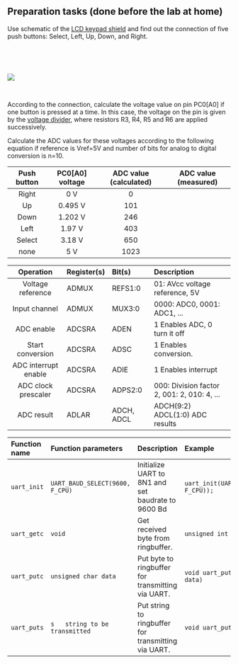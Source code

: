 ## Preparation tasks (done before the lab at home)

Use schematic of the [LCD keypad shield](../../Docs/arduino_shield.pdf) and find out the connection of five push buttons: Select, Left, Up, Down, and Right.

&nbsp;

&nbsp;

![](images/butt.png)

&nbsp;



According to the connection, calculate the voltage value on pin PC0[A0] if one button is pressed at a time. In this case, the voltage on the pin is given by the [voltage divider](https://www.allaboutcircuits.com/tools/voltage-divider-calculator/), where resistors R3, R4, R5 and R6 are applied successively.


Calculate the ADC values for these voltages according to the following equation if reference is Vref=5V and number of bits for analog to digital conversion is n=10.


   | **Push button** | **PC0[A0] voltage** | **ADC value (calculated)** | **ADC value (measured)** |
   | :-: | :-: | :-: | :-: |
   | Right  | 0&nbsp;V | 0 |  |
   | Up     | 0.495&nbsp;V | 101 |  |
   | Down   |  1.202&nbsp;V| 246 |  |
   | Left   |  1.97&nbsp;V | 403 |  |
   | Select |  3.18&nbsp;V | 650 |  |
   | none   |  5&nbsp;V    | 1023|  |
   
   | **Operation** | **Register(s)** | **Bit(s)** | **Description** |
   | :-: | :-- | :-- | :-- |
   | Voltage reference | ADMUX | REFS1:0 | 01: AVcc voltage reference, 5V |
   | Input channel | ADMUX | MUX3:0 | 0000: ADC0, 0001: ADC1, ... |
   | ADC enable | ADCSRA | ADEN | 1 Enables ADC, 0 turn it off|
   | Start conversion | ADCSRA | ADSC | 1 Enables conversion.  |
   | ADC interrupt enable | ADCSRA | ADIE | 1 Enables interrupt |
   | ADC clock prescaler | ADCSRA | ADPS2:0 | 000: Division factor 2, 001: 2, 010: 4, ...|
   | ADC result | ADLAR | ADCH, ADCL | ADCH(9:2) ADCL(1:0) ADC results |
   
   | **Function name** | **Function parameters** | **Description** | **Example** |
   | :-- | :-- | :-- | :-- |
   | `uart_init` | `UART_BAUD_SELECT(9600, F_CPU)` | Initialize UART to 8N1 and set baudrate to 9600&nbsp;Bd | `uart_init(UART_BAUD_SELECT(9600, F_CPU));` |
   | `uart_getc` | `void`| Get received byte from ringbuffer. | `unsigned int uart_getc (void)`|
   | `uart_putc` | `unsigned char data` | Put byte to ringbuffer for transmitting via UART. | `void uart_putc(unsigned char data)`|
   | `uart_puts` | `s	string to be transmitted`| Put string to ringbuffer for transmitting via UART.|`void uart_puts(const char * s)`|	
